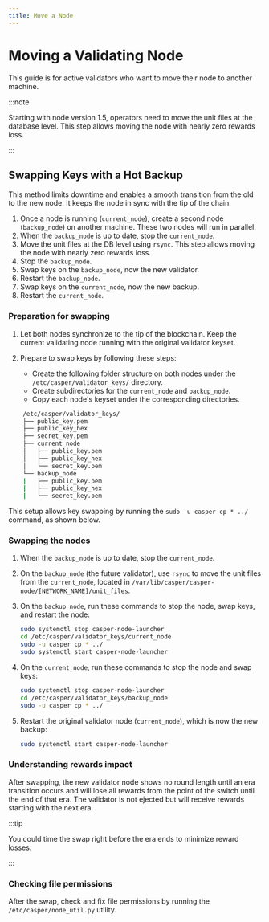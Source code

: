 ```yaml
---
title: Move a Node
---
```


#  Moving a Validating Node

This guide is for active validators who want to move their node to another machine.

:::note

Starting with node version 1.5, operators need to move the unit files at the database level. This step allows moving the node with nearly zero rewards loss.

:::

## Swapping Keys with a Hot Backup

This method limits downtime and enables a smooth transition from the old to the new node. It keeps the node in sync with the tip of the chain.

1. Once a node is running (`current_node`), create a second node (`backup_node`) on another machine. These two nodes will run in parallel.
2. When the `backup_node` is up to date, stop the `current_node`.
3. Move the unit files at the DB level using `rsync`. This step allows moving the node with nearly zero rewards loss.
4. Stop the `backup_node`.
5. Swap keys on the `backup_node`, now the new validator.
6. Restart the `backup_node`.
7. Swap keys on the `current_node`, now the new backup.
8. Restart the `current_node`.

### Preparation for swapping

1. Let both nodes synchronize to the tip of the blockchain. Keep the current validating node running with the original validator keyset.

2. Prepare to swap keys by following these steps:

    - Create the following folder structure on both nodes under the `/etc/casper/validator_keys/` directory.
    - Create subdirectories for the `current_node` and `backup_node`.
    - Copy each node's keyset under the corresponding directories.

```bash
    /etc/casper/validator_keys/
    ├── public_key.pem
    ├── public_key_hex
    ├── secret_key.pem
    ├── current_node
    │   ├── public_key.pem
    │   ├── public_key_hex
    │   └── secret_key.pem
    └── backup_node
    |   ├── public_key.pem
    |   ├── public_key_hex
    |   └── secret_key.pem
```

This setup allows key swapping by running the `sudo -u casper cp * ../` command, as shown below.

### Swapping the nodes

1. When the `backup_node` is up to date, stop the `current_node`.

2. On the `backup_node` (the future validator), use `rsync` to move the unit files from the `current_node`, located in `/var/lib/casper/casper-node/[NETWORK_NAME]/unit_files`.

3. On the `backup_node`, run these commands to stop the node, swap keys, and restart the node:

    ```bash
    sudo systemctl stop casper-node-launcher
    cd /etc/casper/validator_keys/current_node
    sudo -u casper cp * ../
    sudo systemctl start casper-node-launcher
    ```

4. On the `current_node`, run these commands to stop the node and swap keys:

    ```bash
    sudo systemctl stop casper-node-launcher
    cd /etc/casper/validator_keys/backup_node
    sudo -u casper cp * ../
    ```

5. Restart the original validator node (`current_node`), which is now the new backup:

    ```bash
    sudo systemctl start casper-node-launcher 
    ```

### Understanding rewards impact

After swapping, the new validator node shows no round length until an era transition occurs and will lose all rewards from the point of the switch until the end of that era. The validator is not ejected but will receive rewards starting with the next era. 

:::tip

You could time the swap right before the era ends to minimize reward losses.

:::

### Checking file permissions

After the swap, check and fix file permissions by running the `/etc/casper/node_util.py` utility.
